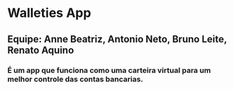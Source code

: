 # Walleties App
## Equipe: Anne Beatriz, Antonio Neto, Bruno Leite, Renato Aquino
### É um app que funciona como uma carteira virtual para um melhor controle das contas bancarias.
